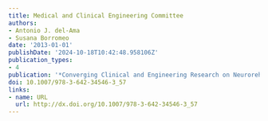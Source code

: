 ```yaml
---
title: Medical and Clinical Engineering Committee
authors:
- Antonio J. del-Ama
- Susana Borromeo
date: '2013-01-01'
publishDate: '2024-10-18T10:42:48.958106Z'
publication_types:
- 4
publication: '*Converging Clinical and Engineering Research on Neurorehabilitation*'
doi: 10.1007/978-3-642-34546-3_57
links:
- name: URL
  url: http://dx.doi.org/10.1007/978-3-642-34546-3_57
---
```

